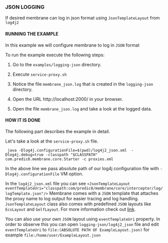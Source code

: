 ### JSON LOGGING

If desired membrane can log in json format using `JsonTemplateLayout` 
from `log4j2`

#### RUNNING THE EXAMPLE

In this example we will configure membrane to log in `JSON` format

To run the example execute the following steps:

1. Go to the `examples/logging-json` directory.

2. Execute `service-proxy.sh`

3. Notice the file `membrane_json.log` that is created in the `logging-json` directory.

4. Open the URL http://localhost:2000/ in your browser.

5. Open the file `membrane_json.log` and take a look at the logged data.


#### HOW IT IS DONE

The following part describes the example in detail.

Let's take a look at the `service-proxy.sh` file.

```
 java -Dlog4j.configurationFile=$(pwd)/log4j2_json.xml  -Dlog4j.debug=true -classpath "$CLASSPATH" com.predic8.membrane.core.Starter -c proxies.xml
```

In the above line we pass absolute path of our log4j configuration file with `-Dlog4j.configurationFile` VM option.

In the `log4j2_json.xml` file you can see `<JsonTemplateLayout eventTemplateUri="classpath:com/predic8/membrane/core/interceptor/log/logTemplate.json"/>`
Membrane comes with a `JSON` template that attaches the proxy name to log output for easier tracing and log handling.
`JsonTemplateLayout` class also comes with predefined `JSON` layouts like `EcsLayout` and `GelfLayout`. For more information check out [link](https://logging.apache.org/log4j/2.x/manual/json-template-layout.html). 

You can also use your own `JSON` layout using `eventTemplateUri` property. In order to observe this you can open `logging-json/log4j2_json` file and edit
`eventTemplateUri` to `file:(ABSOLUTE PATH OF ExampleLayout.json)` for example `file:/home/user/ExampleLayout.json`
